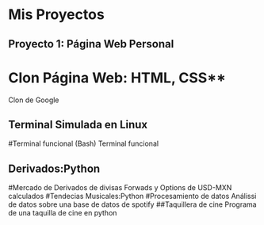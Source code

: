 # Mis Proyectos

## Proyecto 1: Página Web Personal
# Clon Página Web: HTML, CSS**
Clon de Google

## Terminal Simulada en Linux
#Terminal funcional (Bash)
Terminal funcional
## Derivados:Python
#Mercado de Derivados  de divisas
Forwads y Options de  USD-MXN  calculados 
#Tendecias Musicales:Python
#Procesamiento de datos
Análissi de datos sobre una base de datos  de spotify
##Taquillera de cine
Programa de una taquilla de cine en python
